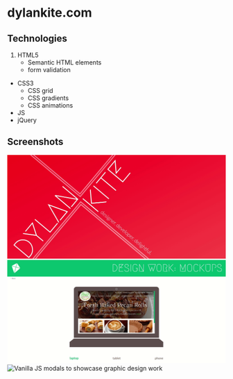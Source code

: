 # dylankite.com 

## Technologies
1. HTML5
    * Semantic HTML elements
    * form validation
* CSS3
    * CSS grid
    * CSS gradients
    * CSS animations
* JS
* jQuery

## Screenshots
![Navigation for dylankite.com](./screenshots/screenshot1.gif)
![CSS3 animation to showcase web design](./screenshots/screenshot2.gif)
![Vanilla JS modals to showcase graphic design work](./screenshtos/screenshot3.gif)